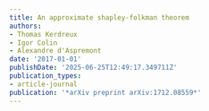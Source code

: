 ```yaml
---
title: An approximate shapley-folkman theorem
authors:
- Thomas Kerdreux
- Igor Colin
- Alexandre d'Aspremont
date: '2017-01-01'
publishDate: '2025-06-25T12:49:17.349711Z'
publication_types:
- article-journal
publication: '*arXiv preprint arXiv:1712.08559*'
---
```

